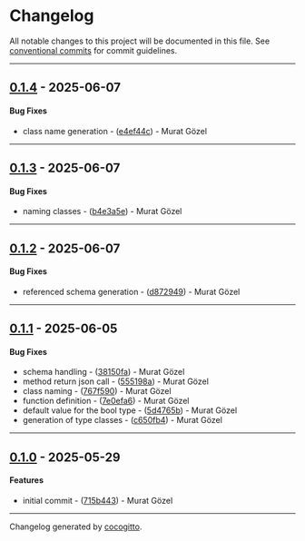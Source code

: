 # Changelog
All notable changes to this project will be documented in this file. See [conventional commits](https://www.conventionalcommits.org/) for commit guidelines.

- - -
## [0.1.4](https://github.com/harboorio/sdk-ops/compare/e4ef44c727bf3085f5111a8b5b49aa2a5f6dbc3d..0.1.4) - 2025-06-07
#### Bug Fixes
- class name generation - ([e4ef44c](https://github.com/harboorio/sdk-ops/commit/e4ef44c727bf3085f5111a8b5b49aa2a5f6dbc3d)) - Murat Gözel

- - -

## [0.1.3](https://github.com/harboorio/sdk-ops/compare/b4e3a5edd5c55b19db6afed320f3422dd3372aa8..0.1.3) - 2025-06-07
#### Bug Fixes
- naming classes - ([b4e3a5e](https://github.com/harboorio/sdk-ops/commit/b4e3a5edd5c55b19db6afed320f3422dd3372aa8)) - Murat Gözel

- - -

## [0.1.2](https://github.com/harboorio/sdk-ops/compare/d8729494540e4888bfa6e694656bad2bfd5ca707..0.1.2) - 2025-06-07
#### Bug Fixes
- referenced schema generation - ([d872949](https://github.com/harboorio/sdk-ops/commit/d8729494540e4888bfa6e694656bad2bfd5ca707)) - Murat Gözel

- - -

## [0.1.1](https://github.com/harboorio/sdk-ops/compare/c650fb412ad876d0673072cde51a4091adae2d19..0.1.1) - 2025-06-05
#### Bug Fixes
- schema handling - ([38150fa](https://github.com/harboorio/sdk-ops/commit/38150fa23e36e91abb97973c8e5bc3eae688731d)) - Murat Gözel
- method return json call - ([555198a](https://github.com/harboorio/sdk-ops/commit/555198a0777fd845b84f33f15951dbe8a8ad392a)) - Murat Gözel
- class naming - ([767f590](https://github.com/harboorio/sdk-ops/commit/767f590948b2bc2ce1083e4ff2688f91da27cb2b)) - Murat Gözel
- function definition - ([7e0efa6](https://github.com/harboorio/sdk-ops/commit/7e0efa67e066532f3416573a231f09206f7dd283)) - Murat Gözel
- default value for the bool type - ([5d4765b](https://github.com/harboorio/sdk-ops/commit/5d4765b1375a70645573a96e5c6d2397bdbcced0)) - Murat Gözel
- generation of type classes - ([c650fb4](https://github.com/harboorio/sdk-ops/commit/c650fb412ad876d0673072cde51a4091adae2d19)) - Murat Gözel

- - -

## [0.1.0](https://github.com/harboorio/sdk-ops/compare/715b443b7be2a687a9bbf66326ef75de9f7ecc73..0.1.0) - 2025-05-29
#### Features
- initial commit - ([715b443](https://github.com/harboorio/sdk-ops/commit/715b443b7be2a687a9bbf66326ef75de9f7ecc73)) - Murat Gözel

- - -

Changelog generated by [cocogitto](https://github.com/cocogitto/cocogitto).
